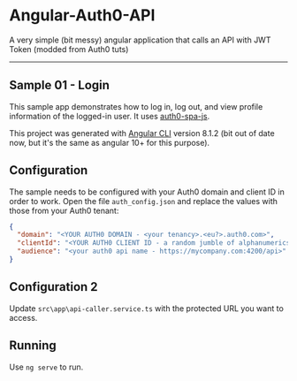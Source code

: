 # Angular-Auth0-API

A very simple (bit messy) angular application that calls an API with JWT Token (modded from Auth0 tuts)

------------------------------------------------

## Sample 01 - Login

This sample app demonstrates how to log in, log out, and view profile information of the logged-in user. It uses [auth0-spa-js](https://github.com/auth0/auth0-spa-js).

This project was generated with [Angular CLI](https://github.com/angular/angular-cli) version 8.1.2 (bit out of date now, but it's the same as angular 10+ for this purpose).

## Configuration

The sample needs to be configured with your Auth0 domain and client ID in order to work. Open the file `auth_config.json` and replace the values with those from your Auth0 tenant:

```json
{
  "domain": "<YOUR AUTH0 DOMAIN - <your tenancy>.<eu?>.auth0.com>",
  "clientId": "<YOUR AUTH0 CLIENT ID - a random jumble of alphanumerics>",
  "audience": "<your auth0 api name - https://mycompany.com:4200/api>"
}
```

## Configuration 2

Update `src\app\api-caller.service.ts` with the protected URL you want to access.

## Running

Use `ng serve` to run.
